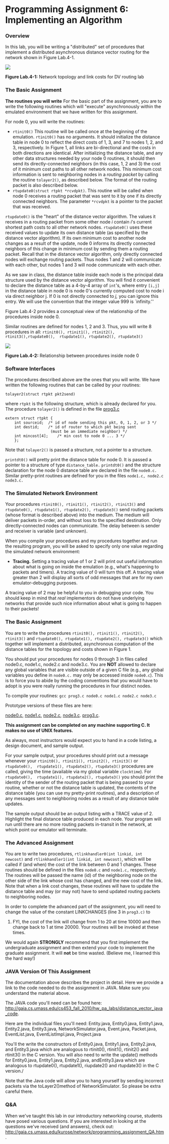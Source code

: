 Programming Assignment 6: Implementing an Algorithm
===================================================

### Overview

In this lab, you will be writing a "distributed" set of procedures
that implement a distributed asynchronous distance vector routing for
the network shown in Figure Lab.4-1.

![](images/pa3fig1.gif)

**Figure Lab.4-1:** Network topology and link costs for DV routing lab

### The Basic Assignment

**The routines you will write** For the basic part of the assignment,
you are to write the following routines which will "execute"
asynchronously within the emulated environment that we have written for
this assignment.

For node 0, you will write the routines:

-   `rtinit0()` This routine will be called once at the beginning of the
    emulation. `rtinit0()` has no arguments. It should initialize the
    distance table in node 0 to reflect the direct costs of 1, 3, and 7
    to nodes 1, 2, and 3, respectively. In Figure 1, all links are
    bi-directional and the costs in both directions are identical. After
    initializing the distance table, and any other data structures
    needed by your node 0 routines, it should then send its
    directly-connected neighbors (in this case, 1, 2 and 3) the cost of
    it minimum cost paths to all other network nodes. This minimum cost
    information is sent to neighboring nodes in a *routing packet* by
    calling the routine `tolayer2()`, as described below. The format of
    the routing packet is also described below.
-   `rtupdate0(struct rtpkt *rcvdpkt)`. This routine will be called when
    node 0 receives a routing packet that was sent to it by one if its
    directly connected neighbors. The parameter `*rcvdpkt` is a pointer
    to the packet that was received.

`rtupdate0()` is the "heart" of the distance vector algorithm. The
values it receives in a routing packet from some other node *i* contain
*i*'s current shortest path costs to all other network nodes.
`rtupdate0()` uses these received values to update its own distance
table (as specified by the distance vector algorithm). If its own
minimum cost to another node changes as a result of the update, node 0
informs its directly connected neighbors of this change in minimum cost
by sending them a routing packet. Recall that in the distance vector
algorithm, only directly connected nodes will exchange routing packets.
Thus nodes 1 and 2 will communicate with each other, but nodes 1 and 3
will node communicate with each other.

As we saw in class, the distance table inside each node is the principal
data structure used by the distance vector algorithm. You will find it
convenient to declare the distance table as a 4-by-4 array of `int`'s,
where entry `[i,j] `in the distance table in node 0 is node 0's
currently computed cost to node i via direct neighbor j. If 0 is not
directly connected to *j,* you can ignore this entry. We will use the
convention that the integer value 999 is `infinity.''

Figure Lab.4-2 provides a conceptual view of the relationship of the
procedures inside node 0.

Similar routines are defined for nodes 1, 2 and 3. Thus, you will write
8 procedures in all:
`rtinit0(), rtinit1(), rtinit2(), rtinit3(),rtupdate0(),  rtupdate1(), rtupdate2(), rtupdate3()`

![](images/pa3fig2.gif)

**Figure Lab.4-2:** Relationship between procedures inside node 0

### Software Interfaces

The procedures described above are the ones that you will write. We have
written the following routines that can be called by your routines:

`tolayer2(struct rtpkt pkt2send)`

where `rtpkt` is the following structure, which is already declared
for you. The procedure `tolayer2()` is defined in the file
[prog3.c](http://gaia.cs.umass.edu/kurose/network/prog3.c)

```
extern struct rtpkt {
    int sourceid;  /* id of node sending this pkt, 0, 1, 2, or 3 */
    int destid;    /* id of router to which pkt being sent
                    (must be an immediate neighbor) */
    int mincost[4];    /* min cost to node 0 ... 3 */
    };
```

Note that `tolayer2()` is passed a structure, not a pointer to a
structure.

`printdt0()` will pretty print the distance table for node 0. It is
passed a pointer to a structure of type `distance_table.` `printdt0()`
and the structure declaration for the node 0 distance table are declared
in the file `node0.c.` Similar pretty-print routines are defined for
you in the files `node1.c, node2.c node3.c.`

### The Simulated Network Environment

Your procedures `rtinit0(), rtinit1(), rtinit2(), rtinit3()` and
`rtupdate0(), rtupdate1(), rtupdate2(), rtupdate3()` send routing
packets (whose format is described above) into the medium. The medium
will deliver packets in-order, and without loss to the specified
destination. Only directly-connected nodes can communicate. The delay
between is sender and receiver is variable (and unknown).

When you compile your procedures and my procedures together and run the
resulting program, you will be asked to specify only one value regarding
the simulated network environment:

-   **Tracing.** Setting a tracing value of 1 or 2 will print out useful
    information about what is going on inside the emulation (e.g.,
    what's happening to packets and timers). A tracing value of 0 will
    turn this off. A tracing value greater than 2 will display all sorts
    of odd messages that are for my own emulator-debugging purposes.

A tracing value of 2 may be helpful to you in debugging your code. You
should keep in mind that *real* implementors do not have underlying
networks that provide such nice information about what is going to
happen to their packets!

### The Basic Assignment

You are to write the procedures `rtinit0(), rtinit1(), rtinit2(),  rtinit3()` and
`rtupdate0(), rtupdate1(), rtupdate2(), rtupdate3()` which together will
implement a distributed, asynchronous computation of the distance tables
for the topology and costs shown in Figure 1.

You should put your procedures for nodes 0 through 3 in files called
node0.c, node1.c, node2.c and node3.c. You are **NOT** allowed to declare
any global variables that are visible outside of a given C file (e.g., any global
variables you define in `node0.c.` may only be accessed inside
`node0.c`). This is to force you to abide by the coding conventions that
you would have to adopt is you were really running the procedures in
four distinct nodes.

To compile your routines: `gcc prog3.c node0.c node1.c node2.c node3.c`

Prototype versions of these files are here:

[node0.c](http://gaia.cs.umass.edu/kurose/network/node0.c),
[node1.c](http://gaia.cs.umass.edu/kurose/network/node1.c),
[node2.c](http://gaia.cs.umass.edu/kurose/network/node2.c),
[node3.c](http://gaia.cs.umass.edu/kurose/network/node3.c).
[prog3.c](http://gaia.cs.umass.edu/kurose/network/prog3.c).

**This assignment can be completed on any machine supporting C. It makes
no use of UNIX features.**

As always, most instructors would expect you to hand in a code listing,
a design document, and sample output.

For your sample output, your procedures should print out a message
whenever your `rtinit0(), rtinit1(), rtinit2(), rtinit3()` or
`rtupdate0(),  rtupdate1(), rtupdate2(), rtupdate3()` procedures are
called, giving the time (available via my global variable `clocktime`).
For `rtupdate0(),  rtupdate1(), rtupdate2(), rtupdate3()` you should
print the identity of the sender of the routing packet that is being
passed to your routine, whether or not the distance table is updated,
the contents of the distance table (you can use my pretty-print
routines), and a description of any messages sent to neighboring nodes
as a result of any distance table updates.

The sample output should be an output listing with a TRACE value of 2.
Highlight the final distance table produced in each node. Your program
will run until there are no more routing packets in-transit in the
network, at which point our emulator will terminate.

### The Advanced Assignment

You are to write two procedures,
`rtlinkhandler0(int linkid, int  newcost)` and
`rtlinkhandler1(int linkid, int newcost)`, which will be called if (and
when) the cost of the link between 0 and 1 changes. These routines
should be defined in the files `node0.c` and `node1.c,` respectively.
The routines will be passed the name (id) of the neighboring node on the
other side of the link whose cost has changed, and the new cost of the
link. Note that when a link cost changes, these routines will have to
update the distance table and may (or may not) have to send updated
routing packets to neighboring nodes.

In order to complete the advanced part of the assignment, you will need
to change the value of the constant LINKCHANGES (line 3 in `prog3.c)` to
1. FYI, the cost of the link will change from 1 to 20 at time 10000 and
then change back to 1 at time 20000. Your routines will be invoked at
these times.

We would again **STRONGLY** recommend that you first implement the
undergraduate assignment and then extend your code to implement the
graduate assignment. It will **not** be time wasted. (Believe me, I
learned this the hard way!)

### JAVA Version Of This Assignment

The documentation above describes the project in detail. Here we
provide a link to the code needed to do the assignment in JAVA. Make
sure you understand the material above.

The JAVA code you'll need can be found here:
<http://gaia.cs.umass.edu/cs453_fall_2010/hw_pa_labs/distance_vector_java_code>.

Here are the individual files you'll need: Entity.java, Entity0.java,
Entity1.java, Entity2.java, Entity3.java, NetworkSimulator.java,
Event.java, Packet.java, EventList.java, EventListImpl.java,
Project.java

You'll the write the constructors of Entity0.java, Entity1.java,
Entity2.java, and Entity3.java which are analogous to rtinit0(),
rtinit1(), rtinit2() and rtinit3() in the C version. You will also need
to write the update() methods for Entity0.java, Entity1.java,
Entity2.java, andEntity3.java which are analogous to rtupdate0(),
rtupdate1(), riupdate2() and rtupdate3() in the C version./

Note that the Java code will allow you to hang yourself by sending
incorrect packets via the toLayer2()method of NetworkSimulator. So
please be extra careful there.

### Q&A

When we've taught this lab in our introductory networking course,
students have posed various questions. If you are interested in looking
at the questions we've received (and answers), check out:
<http://gaia.cs.umass.edu/kurose/network/programming_assignment_QA.htm>.
